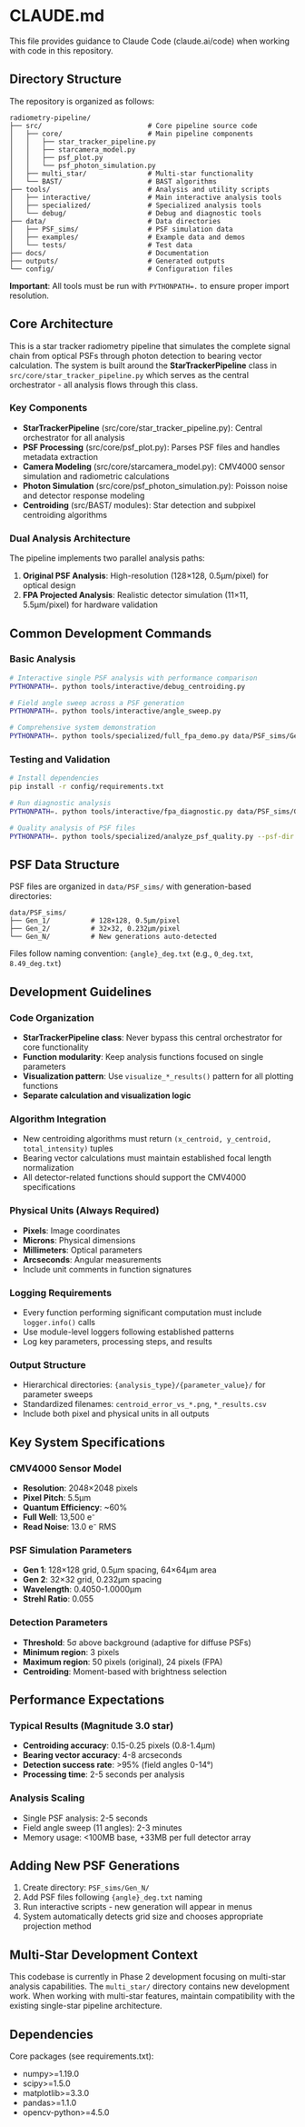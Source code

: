 # CLAUDE.md

This file provides guidance to Claude Code (claude.ai/code) when working with code in this repository.

## Directory Structure

The repository is organized as follows:

```
radiometry-pipeline/
├── src/                          # Core pipeline source code
│   ├── core/                     # Main pipeline components
│   │   ├── star_tracker_pipeline.py
│   │   ├── starcamera_model.py
│   │   ├── psf_plot.py
│   │   └── psf_photon_simulation.py
│   ├── multi_star/               # Multi-star functionality
│   └── BAST/                     # BAST algorithms
├── tools/                        # Analysis and utility scripts
│   ├── interactive/              # Main interactive analysis tools
│   ├── specialized/              # Specialized analysis tools
│   └── debug/                    # Debug and diagnostic tools
├── data/                         # Data directories
│   ├── PSF_sims/                 # PSF simulation data
│   ├── examples/                 # Example data and demos
│   └── tests/                    # Test data
├── docs/                         # Documentation
├── outputs/                      # Generated outputs
└── config/                       # Configuration files
```

**Important**: All tools must be run with `PYTHONPATH=.` to ensure proper import resolution.

## Core Architecture

This is a star tracker radiometry pipeline that simulates the complete signal chain from optical PSFs through photon detection to bearing vector calculation. The system is built around the **StarTrackerPipeline** class in `src/core/star_tracker_pipeline.py` which serves as the central orchestrator - all analysis flows through this class.

### Key Components

- **StarTrackerPipeline** (src/core/star_tracker_pipeline.py): Central orchestrator for all analysis
- **PSF Processing** (src/core/psf_plot.py): Parses PSF files and handles metadata extraction
- **Camera Modeling** (src/core/starcamera_model.py): CMV4000 sensor simulation and radiometric calculations
- **Photon Simulation** (src/core/psf_photon_simulation.py): Poisson noise and detector response modeling
- **Centroiding** (src/BAST/ modules): Star detection and subpixel centroiding algorithms

### Dual Analysis Architecture

The pipeline implements two parallel analysis paths:
1. **Original PSF Analysis**: High-resolution (128×128, 0.5µm/pixel) for optical design
2. **FPA Projected Analysis**: Realistic detector simulation (11×11, 5.5µm/pixel) for hardware validation

## Common Development Commands

### Basic Analysis
```bash
# Interactive single PSF analysis with performance comparison
PYTHONPATH=. python tools/interactive/debug_centroiding.py

# Field angle sweep across a PSF generation
PYTHONPATH=. python tools/interactive/angle_sweep.py

# Comprehensive system demonstration
PYTHONPATH=. python tools/specialized/full_fpa_demo.py data/PSF_sims/Gen_1/0_deg.txt --magnitude 3.0 --trials 5
```

### Testing and Validation
```bash
# Install dependencies
pip install -r config/requirements.txt

# Run diagnostic analysis
PYTHONPATH=. python tools/interactive/fpa_diagnostic.py data/PSF_sims/Gen_1/0_deg.txt

# Quality analysis of PSF files
PYTHONPATH=. python tools/specialized/analyze_psf_quality.py --psf-dir data/PSF_sims/
```

## PSF Data Structure

PSF files are organized in `data/PSF_sims/` with generation-based directories:
```
data/PSF_sims/
├── Gen_1/          # 128×128, 0.5µm/pixel
├── Gen_2/          # 32×32, 0.232µm/pixel  
└── Gen_N/          # New generations auto-detected
```

Files follow naming convention: `{angle}_deg.txt` (e.g., `0_deg.txt`, `8.49_deg.txt`)

## Development Guidelines

### Code Organization
- **StarTrackerPipeline class**: Never bypass this central orchestrator for core functionality
- **Function modularity**: Keep analysis functions focused on single parameters
- **Visualization pattern**: Use `visualize_*_results()` pattern for all plotting functions
- **Separate calculation and visualization logic**

### Algorithm Integration
- New centroiding algorithms must return `(x_centroid, y_centroid, total_intensity)` tuples
- Bearing vector calculations must maintain established focal length normalization
- All detector-related functions should support the CMV4000 specifications

### Physical Units (Always Required)
- **Pixels**: Image coordinates
- **Microns**: Physical dimensions  
- **Millimeters**: Optical parameters
- **Arcseconds**: Angular measurements
- Include unit comments in function signatures

### Logging Requirements
- Every function performing significant computation must include `logger.info()` calls
- Use module-level loggers following established patterns
- Log key parameters, processing steps, and results

### Output Structure
- Hierarchical directories: `{analysis_type}/{parameter_value}/` for parameter sweeps
- Standardized filenames: `centroid_error_vs_*.png`, `*_results.csv`
- Include both pixel and physical units in all outputs

## Key System Specifications

### CMV4000 Sensor Model
- **Resolution**: 2048×2048 pixels
- **Pixel Pitch**: 5.5µm
- **Quantum Efficiency**: ~60%
- **Full Well**: 13,500 e⁻
- **Read Noise**: 13.0 e⁻ RMS

### PSF Simulation Parameters
- **Gen 1**: 128×128 grid, 0.5µm spacing, 64×64µm area
- **Gen 2**: 32×32 grid, 0.232µm spacing
- **Wavelength**: 0.4050-1.0000µm
- **Strehl Ratio**: 0.055

### Detection Parameters
- **Threshold**: 5σ above background (adaptive for diffuse PSFs)
- **Minimum region**: 3 pixels
- **Maximum region**: 50 pixels (original), 24 pixels (FPA)
- **Centroiding**: Moment-based with brightness selection

## Performance Expectations

### Typical Results (Magnitude 3.0 star)
- **Centroiding accuracy**: 0.15-0.25 pixels (0.8-1.4µm)
- **Bearing vector accuracy**: 4-8 arcseconds
- **Detection success rate**: >95% (field angles 0-14°)
- **Processing time**: 2-5 seconds per analysis

### Analysis Scaling
- Single PSF analysis: 2-5 seconds
- Field angle sweep (11 angles): 2-3 minutes
- Memory usage: <100MB base, +33MB per full detector array

## Adding New PSF Generations

1. Create directory: `PSF_sims/Gen_N/`
2. Add PSF files following `{angle}_deg.txt` naming
3. Run interactive scripts - new generation will appear in menus
4. System automatically detects grid size and chooses appropriate projection method

## Multi-Star Development Context

This codebase is currently in Phase 2 development focusing on multi-star analysis capabilities. The `multi_star/` directory contains new development work. When working with multi-star features, maintain compatibility with the existing single-star pipeline architecture.

## Dependencies

Core packages (see requirements.txt):
- numpy>=1.19.0
- scipy>=1.5.0
- matplotlib>=3.3.0
- pandas>=1.1.0
- opencv-python>=4.5.0